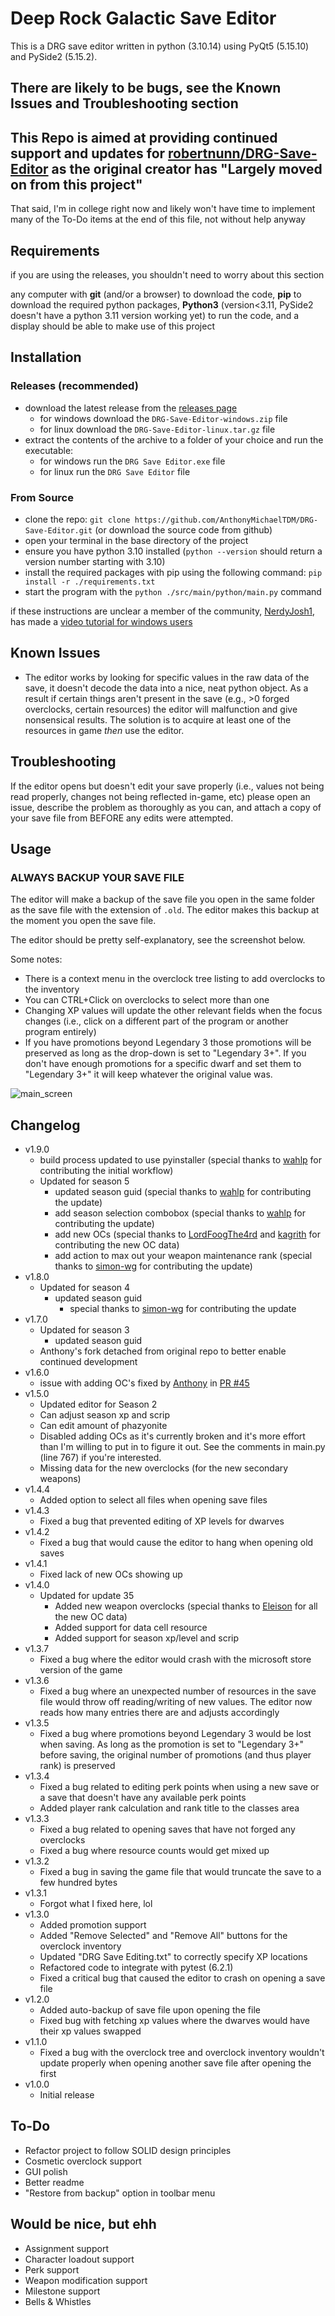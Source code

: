# Deep Rock Galactic Save Editor

This is a DRG save editor written in python (3.10.14) using PyQt5 (5.15.10) and PySide2 (5.15.2).

## There are likely to be bugs, see the Known Issues and Troubleshooting section

## This Repo is aimed at providing continued support and updates for [robertnunn/DRG-Save-Editor](https://github.com/robertnunn/DRG-Save-Editor) as the original creator has "Largely moved on from this project"

That said, I'm in college right now and likely won't have time to implement many of the To-Do items at the end of this file, not without help anyway

## Requirements

if you are using the releases, you shouldn't need to worry about this section

any computer with __git__ (and/or a browser) to download the code, __pip__ to download the required python packages, __Python3__ (version<3.11, PySide2 doesn't have a python 3.11 version working yet) to run the code, and a display should be able to make use of this project

## Installation

### Releases (recommended)

- download the latest release from the [releases page](https://github.com/AnthonyMichaelTDM/DRG-Save-Editor/releases)
  - for windows download the `DRG-Save-Editor-windows.zip` file
  - for linux download the `DRG-Save-Editor-linux.tar.gz` file
- extract the contents of the archive to a folder of your choice and run the executable:
  - for windows run the `DRG Save Editor.exe` file
  - for linux run the `DRG Save Editor` file

### From Source

- clone the repo: `git clone https://github.com/AnthonyMichaelTDM/DRG-Save-Editor.git` (or download the source code from github)
- open your terminal in the base directory of the project
- ensure you have python 3.10 installed (`python --version` should return a version number starting with 3.10)
- install the required packages with pip using the following command: `pip install -r ./requirements.txt`
- start the program with the `python ./src/main/python/main.py` command

if these instructions are unclear a member of the community, [NerdyJosh1](https://github.com/NerdyJosh1), has made a [video tutorial for windows users](https://www.youtube.com/watch?v=2h2-nZ2ptRo&ab_channel=NerdyJosh)

## Known Issues

- The editor works by looking for specific values in the raw data of the save, it doesn't decode the data into a nice, neat python object. As a result if certain things aren't present in the save (e.g., >0 forged overclocks, certain resources) the editor will malfunction and give nonsensical results. The solution is to acquire at least one of the resources in game _then_ use the editor.

## Troubleshooting

If the editor opens but doesn't edit your save properly (i.e., values not being read properly, changes not being reflected in-game, etc) please open an issue, describe the problem as thoroughly as you can, and attach a copy of your save file from BEFORE any edits were attempted.

## Usage

### ALWAYS BACKUP YOUR SAVE FILE

The editor will make a backup of the save file you open in the same folder as the save file with the extension of `.old`. The editor makes this backup at the moment you open the save file.

The editor should be pretty self-explanatory, see the screenshot below.

Some notes:

- There is a context menu in the overclock tree listing to add overclocks to the inventory
- You can CTRL+Click on overclocks to select more than one
- Changing XP values will update the other relevant fields when the focus changes (i.e., click on a different part of the program or another program entirely)
- If you have promotions beyond Legendary 3 those promotions will be preserved as long as the drop-down is set to "Legendary 3+". If you don't have enough promotions for a specific dwarf and set them to "Legendary 3+" it will keep whatever the original value was.

![main_screen](sshot.png)

## Changelog

- v1.9.0
  - build process updated to use pyinstaller (special thanks to [wahlp](https://github.com/wahlp) for contributing the initial workflow)
  - Updated for season 5
    - updated season guid (special thanks to [wahlp](https://github.com/wahlp) for contributing the update)
    - add season selection combobox (special thanks to [wahlp](https://github.com/wahlp) for contributing the update)
    - add new OCs (special thanks to [LordFoogThe4rd](https://github.com/LordFoogThe4rd) and [kagrith](https://github.com/kagrith) for contributing the new OC data)
    - add action to max out your weapon maintenance rank (special thanks to [simon-wg](https://github.com/simon-wg) for contributing the update)
- v1.8.0
  - Updated for season 4
    - updated season guid
      - special thanks to [simon-wg](https://github.com/simon-wg) for contributing the update
- v1.7.0
  - Updated for season 3
    - updated season guid
  - Anthony's fork detached from original repo to better enable continued development
- v1.6.0
  - issue with adding OC's fixed by [Anthony](https://github.com/AnthonyMichaelTDM) in [PR #45](https://github.com/robertnunn/DRG-Save-Editor/pull/45)
- v1.5.0
  - Updated editor for Season 2
  - Can adjust season xp and scrip
  - Can edit amount of phazyonite
  - Disabled adding OCs as it's currently broken and it's more effort than I'm willing to put in to figure it out. See the comments in main.py (line 767) if you're interested.
  - Missing data for the new overclocks (for the new secondary weapons)
- v1.4.4
  - Added option to select all files when opening save files
- v1.4.3
  - Fixed a bug that prevented editing of XP levels for dwarves
- v1.4.2
  - Fixed a bug that would cause the editor to hang when opening old saves
- v1.4.1
  - Fixed lack of new OCs showing up
- v1.4.0
  - Updated for update 35
    - Added new weapon overclocks (special thanks to [Eleison](https://github.com/Eleison) for all the new OC data)
    - Added support for data cell resource
    - Added support for season xp/level and scrip
- v1.3.7
  - Fixed a bug where the editor would crash with the microsoft store version of the game
- v1.3.6
  - Fixed a bug where an unexpected number of resources in the save file would throw off reading/writing of new values. The editor now reads how many entries there are and adjusts accordingly
- v1.3.5
  - Fixed a bug where promotions beyond Legendary 3 would be lost when saving. As long as the promotion is set to "Legendary 3+" before saving, the original number of promotions (and thus player rank) is preserved
- v1.3.4
  - Fixed a bug related to editing perk points when using a new save or a save that doesn't have any available perk points
  - Added player rank calculation and rank title to the classes area
- v1.3.3
  - Fixed a bug related to opening saves that have not forged any overclocks
  - Fixed a bug where resource counts would get mixed up
- v1.3.2
  - Fixed a bug in saving the game file that would truncate the save to a few hundred bytes
- v1.3.1
  - Forgot what I fixed here, lol
- v1.3.0
  - Added promotion support
  - Added "Remove Selected" and "Remove All" buttons for the overclock inventory
  - Updated "DRG Save Editing.txt" to correctly specify XP locations
  - Refactored code to integrate with pytest (6.2.1)
  - Fixed a critical bug that caused the editor to crash on opening a save file
- v1.2.0
  - Added auto-backup of save file upon opening the file
  - Fixed bug with fetching xp values where the dwarves would have their xp values swapped
- v1.1.0
  - Fixed a bug with the overclock tree and overclock inventory wouldn't update properly when opening another save file after opening the first
- v1.0.0
  - Initial release

## To-Do

- Refactor project to follow SOLID design principles
- Cosmetic overclock support
- GUI polish
- Better readme
- "Restore from backup" option in toolbar menu

## Would be nice, but ehh

- Assignment support
- Character loadout support
- Perk support
- Weapon modification support
- Milestone support
- Bells & Whistles
